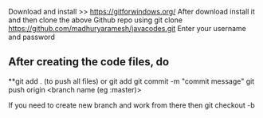 Download and install >> https://gitforwindows.org/
After download install it and then clone the above Github repo using 
git clone https://github.com/madhuryaramesh/javacodes.git
Enter your username and password 


## After creating the code files, do 
**git add . (to push all files) or git add <file name to be pushed>
git commit -m "commit message" 
git push origin <branch name (eg :master)> 




If you need to create new branch and work from there then 
git checkout -b <new branch name >

